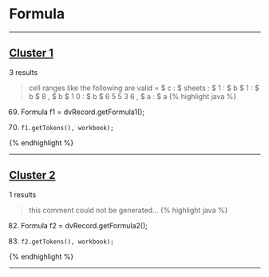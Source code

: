 # Formula

***

## [Cluster 1](./1)
3 results
> cell ranges like the following are valid = $ c : $ sheets : $ 1 : $ b $ 1 : $ b $ 8 , $ b $ 1 0 : $ b $ 6 5 5 3 6 , $ a : $ a 
{% highlight java %}
69. Formula f1 = dvRecord.getFormula1();
71.     f1.getTokens(), workbook);
{% endhighlight %}

***

## [Cluster 2](./2)
1 results
> this comment could not be generated...
{% highlight java %}
82. Formula f2 = dvRecord.getFormula2();
86.     f2.getTokens(), workbook);
{% endhighlight %}

***

